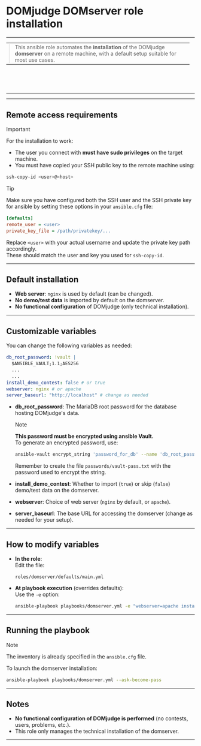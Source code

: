 # DOMjudge DOMserver role installation

<table>
  <tr>
    <td style="width: 100%; padding: 0; height: 120px;">
      <table style="width:100%; height:120px;"><tr><td style="vertical-align:middle;">
        <blockquote style="margin: 0;">
          This ansible role automates the <b>installation</b> of the DOMjudge <b>domserver</b> on a remote machine, with a default setup suitable for most use cases.
        </blockquote>
      </td></tr></table>
    </td>
    <td style="text-align: right; vertical-align: middle;">
      <img src="./img/DOMjudgelogo.svg" alt="DOMjudge Logo" height="140">
    </td>
  </tr>
</table>

---

## Remote access requirements

> [!IMPORTANT]
> For the installation to work:
> - The user you connect with **must have sudo privileges** on the target machine.
> - You must have copied your SSH public key to the remote machine using:
>
> ```bash
> ssh-copy-id <user>@<host>
> ```
>
> > [!TIP]
> > Make sure you have configured both the SSH user and the SSH private key for ansible by setting these options in your `ansible.cfg` file:
> > ```ini
> > [defaults]
> > remote_user = <user>
> > private_key_file = /path/privatekey/...
> > ```
> > Replace `<user>` with your actual username and update the private key path accordingly.  
> > These should match the user and key you used for `ssh-copy-id`.

---

## Default installation

- **Web server**: `nginx` is used by default (can be changed).
- **No demo/test data** is imported by default on the domserver.
- **No functional configuration** of DOMjudge (only technical installation).

---

## Customizable variables

You can change the following variables as needed:

```yaml
db_root_password: !vault |
  $ANSIBLE_VAULT;1.1;AES256
  ...
  ...
install_demo_contest: false # or true
webserver: nginx # or apache
server_baseurl: "http://localhost" # change as needed
```

- **db_root_password**: The MariaDB root password for the database hosting DOMjudge's data.  
  
  > [!NOTE]
  > **This password must be encrypted using ansible Vault.**  
  > To generate an encrypted password, use:
  > ```bash
  > ansible-vault encrypt_string 'password_for_db' --name 'db_root_password'
  > ```
  > Remember to create the file `passwords/vault-pass.txt` with the password used to encrypt the string.

- **install_demo_contest**: Whether to import (`true`) or skip (`false`) demo/test data on the domserver.

- **webserver**: Choice of web server (`nginx` by default, or `apache`).

- **server_baseurl**: The base URL for accessing the domserver (change as needed for your setup).

---

## How to modify variables

- **In the role**:  
  Edit the file:
  ```
  roles/domserver/defaults/main.yml
  ```
- **At playbook execution** (overrides defaults):  
  Use the `-e` option:
  ```bash
  ansible-playbook playbooks/domserver.yml -e "webserver=apache install_demo_contest=true" --ask-become-pass
  ```

---

## Running the playbook

> [!NOTE]
> The inventory is already specified in the `ansible.cfg` file.

To launch the domserver installation:

```bash
ansible-playbook playbooks/domserver.yml --ask-become-pass
```

---

## Notes

- **No functional configuration of DOMjudge is performed** (no contests, users, problems, etc.).
- This role only manages the technical installation of the domserver.

---
